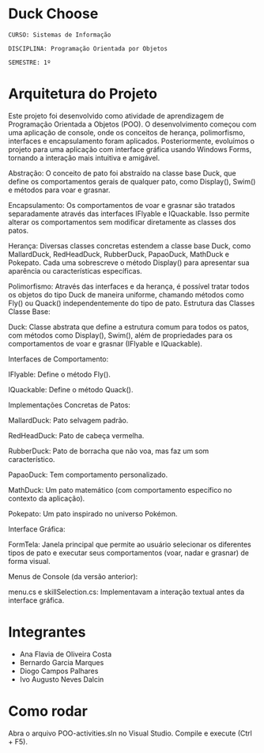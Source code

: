 # Duck Choose
`CURSO: Sistemas de Informação`

`DISCIPLINA: Programação Orientada por Objetos`

`SEMESTRE: 1º`


# Arquitetura do Projeto

Este projeto foi desenvolvido como atividade de aprendizagem de Programação Orientada a Objetos (POO). O desenvolvimento começou com uma aplicação de console, onde os conceitos de herança, polimorfismo, interfaces e encapsulamento foram aplicados. Posteriormente, evoluímos o projeto para uma aplicação com interface gráfica usando Windows Forms, tornando a interação mais intuitiva e amigável.

Abstração:
O conceito de pato foi abstraído na classe base Duck, que define os comportamentos gerais de qualquer pato, como Display(), Swim() e métodos para voar e grasnar.

Encapsulamento:
Os comportamentos de voar e grasnar são tratados separadamente através das interfaces IFlyable e IQuackable. Isso permite alterar os comportamentos sem modificar diretamente as classes dos patos.

Herança:
Diversas classes concretas estendem a classe base Duck, como MallardDuck, RedHeadDuck, RubberDuck, PapaoDuck, MathDuck e Pokepato. Cada uma sobrescreve o método Display() para apresentar sua aparência ou características específicas.

Polimorfismo:
Através das interfaces e da herança, é possível tratar todos os objetos do tipo Duck de maneira uniforme, chamando métodos como Fly() ou Quack() independentemente do tipo de pato.
Estrutura das Classes
Classe Base:

Duck: Classe abstrata que define a estrutura comum para todos os patos, com métodos como Display(), Swim(), além de propriedades para os comportamentos de voar e grasnar (IFlyable e IQuackable).

Interfaces de Comportamento:

IFlyable: Define o método Fly().

IQuackable: Define o método Quack().

Implementações Concretas de Patos:

MallardDuck: Pato selvagem padrão.

RedHeadDuck: Pato de cabeça vermelha.

RubberDuck: Pato de borracha que não voa, mas faz um som característico.

PapaoDuck: Tem comportamento personalizado.

MathDuck: Um pato matemático (com comportamento específico no contexto da aplicação).

Pokepato: Um pato inspirado no universo Pokémon.

Interface Gráfica:

FormTela: Janela principal que permite ao usuário selecionar os diferentes tipos de pato e executar seus comportamentos (voar, nadar e grasnar) de forma visual.

Menus de Console (da versão anterior):

menu.cs e skillSelection.cs: Implementavam a interação textual antes da interface gráfica.


# Integrantes
* Ana Flavia de Oliveira Costa
* Bernardo Garcia Marques
* Diogo Campos Palhares
* Ivo Augusto Neves Dalcin

# Como rodar
Abra o arquivo POO-activities.sln no Visual Studio.
Compile e execute (Ctrl + F5).
